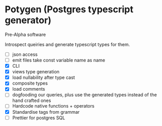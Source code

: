 # Potygen (Postgres typescript generator)

Pre-Alpha software

Introspect queiries and generate typescript types for them.

- [ ] json access
- [ ] emit files take const variable name as name
- [x] CLI
- [x] views type generation
- [x] load nullability after type cast
- [x] composite types
- [x] load comments
- [ ] dogfooding our queries, plus use the generated types instead of the hand crafted ones
- [ ] Hardcode native functions + operators
- [x] Standardise tags from grammar
- [ ] Prettier for postgres SQL
